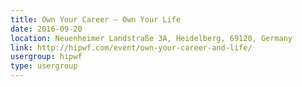 ```yaml
---
title: Own Your Career – Own Your Life
date: 2016-09-20
location: Neuenheimer Landstraße 3A, Heidelberg, 69120, Germany
link: http://hipwf.com/event/own-your-career-and-life/
usergroup: hipwf
type: usergroup
---
```


